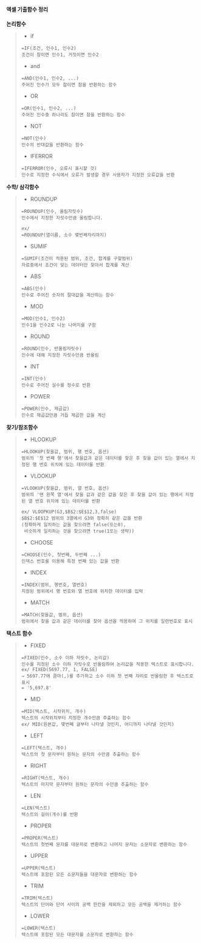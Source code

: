 #### 엑셀 기출함수 정리 

**논리함수**

> - if 
>
> ```
> =IF(조건, 인수1, 인수2) 
> 조건이 참이면 인수1, 거짓이면 인수2
> ```
>
> - and
>
> ```
> =AND(인수1, 인수2, ...)
> 주어진 인수가 모두 참이면 참을 반환하는 함수 
> ```
>
> - OR
>
> ```
> =OR(인수1, 인수2, ...)
> 주어진 인수중 하나라도 참이면 참을 반환하는 함수 
> ```
>
> - NOT
>
> ```
> =NOT(인수)
> 인수의 반대값을 반환하는 함수 
> ```
>
> - IFERROR
>
> ```
> =IFERROR(인수, 오류시 표시할 것)
> 인수로 지정한 수식에서 오류가 발생할 경우 사용자가 지정한 오류값을 반환
> ```



**수학/ 삼각함수**

> - ROUNDUP
>
> ```
> =ROUNDUP(인수, 올림자릿수)
> 인수에서 지정한 자릿수만큼 올림합니다.
> 
> ex/ 
> =ROUNDUP(열이름, 소수 몇번째자리까지)
> ```
>
> - SUMIF
>
> ```
> =SUMIF(조건이 적용된 범위, 조건, 합계를 구할범위)
> 자료중에서 조건이 맞는 데이터만 찾아서 합계를 계산
> ```
>
> - ABS
>
> ```
> =ABS(인수)
> 인수로 주어진 숫자의 절대값을 계산하는 함수 
> ```
>
> - MOD
>
> ```
> =MOD(인수1, 인수2)
> 인수1을 인수2로 나눈 나머지를 구함
> ```
>
> - ROUND
>
> ```
> =ROUND(인수, 반올림자릿수)
> 인수에 대해 지정한 자릿수만큼 반올림
> ```
>
> - INT
>
> ```
> =INT(인수)
> 인수로 주어진 실수를 정수로 반환
> ```
>
> - POWER
>
> ```
> =POWER(인수, 제곱값)
> 인수로 제곱값만큼 거듭 제곱한 값을 계산 
> ```
>



**찾기/참조함수**

> - HLOOKUP
>
> ```
> =HLOOKUP(찾을값, 범위, 행 번호, 옵션)
> 범위의 '첫 번째 행'에서 찾을값과 같은 데이터를 찾은 후 찾을 값이 있는 열에서 지정된 행 번호 위치에 있는 데이터를 반환 
> ```
>
> - VLOOKUP
>
> ```
> =VLOOKUP(찾을값, 범위, 열 번호, 옵션)
> 범위의 '맨 왼쪽 열'에서 찾을 값과 같은 값을 찾은 후 찾을 값이 있는 행에서 지정된 열 번호 위치에 있는 데이터를 반환 
> 
> ex/ VLOOPKUP(G3,$B$2:$E$12,3,false)
> $B$2:$E$12 범위의 3열에서 G3와 정확히 같은 값을 반환 
> (정확하게 일치하는 값을 찾으려면 false(또는0), 
>  비슷하게 일치하는 것을 찾으려면 true(1또는 생략))
> ```
>
> - CHOOSE
>
> ```
> =CHOOSE(인수, 첫번째, 두번째 ...)
> 인덱스 번호를 이용해 특정 번째 있는 값을 반환 
> ```
>
> - INDEX
>
> ``` 
> =INDEX(범위, 행번호, 열번호)
> 지정된 범위에서 행 번호와 열 번호에 위치한 데이터를 입력 
> ```
>
> - MATCH
>
> ```
> =MATCH(찾을값, 범위, 옵션)
> 범위에서 찾을 값과 같은 데이터를 찾아 옵션을 적용하여 그 위치를 일련번호로 표시 
> ```
>
> 



**택스트 함수**

> - FIXED
>
> ```
> =FIXED(인수, 소수 이하 자릿수, 논리값)
> 인수를 지정된 소수 이하 자릿수로 반올림하여 논리값을 적용한 텍스트로 표시합니다.
> ex/ FIXED(5697.77, 1, FALSE) 
> → 5697.77에 콤마(,)를 추가하고 소수 이하 첫 번째 자리로 반올림한 후 텍스트로 표시 
> = '5,697.8'
> ```
>
> - MID
>
> ```
> =MID(텍스트, 시작위치, 개수)
> 텍스트의 시작위치부터 지정한 개수만큼 추출하는 함수
> ex/ MID(원본값, 몇번째 글부터 나타낼 것인지, 어디까지 나타낼 것인지)
> ```
>
> - LEFT
>
> ```
> =LEFT(텍스트, 개수)
> 텍스트의 첫 문자부터 원하는 문자의 수만큼 추출하는 함수
> ```
>
> - RIGHT
>
> ```
> =RIGHT(텍스트, 개수)
> 텍스트의 마지막 문자부터 원하는 문자의 수만큼 추출하는 함수
> ```
>
> - LEN
>
> ```
> =LEN(텍스트)
> 텍스트의 길이(개수)를 반환
> ```
>
> 
>
> - PROPER
>
> ```
> =PROPER(텍스트)
> 텍스트의 첫번째 문자를 대문자로 변환하고 나머지 문자는 소문자로 변환하는 함수 
> ```
>
> - UPPER
>
> ```
> =UPPER(텍스트)
> 텍스트에 포함된 모든 소문자들을 대문자로 변환하는 함수 
> ```
>
> - TRIM
>
> ```
> =TRIM(텍스트)
> 텍스트의 단어와 단어 사이의 공백 한칸을 제외하고 모든 공백을 제거하는 함수 
> ```
>
> - LOWER
>
> ```
> =LOWER(텍스트)
> 텍스트에 포함된 모든 대문자를 소문자로 변환하는 함수 
> ```



 